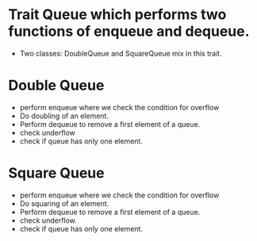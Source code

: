 # Trait Queue which performs two functions of enqueue and dequeue.
 - Two classes: DoubleQueue and SquareQueue mix in this trait.
# Double Queue
- perform enqueue where we check the condition for overflow
- Do doubling of an element.
- Perform dequeue to remove a first element of a queue.
- check underflow
- check if queue has only one element.

# Square Queue
- perform enqueue where we check the condition for overflow
- Do squaring  of an element.
- Perform dequeue to remove a first element of a queue.
- check underflow.
- check if queue has only one element.

